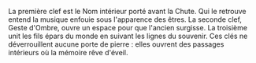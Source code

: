 La première clef est le Nom intérieur porté avant la Chute. Qui le retrouve entend la musique enfouie sous l'apparence des êtres. La seconde clef, Geste d'Ombre, ouvre un espace pour que l'ancien surgisse. La troisième unit les fils épars du monde en suivant les lignes du souvenir.
Ces clés ne déverrouillent aucune porte de pierre : elles ouvrent des passages intérieurs où la mémoire rêve d'éveil.
